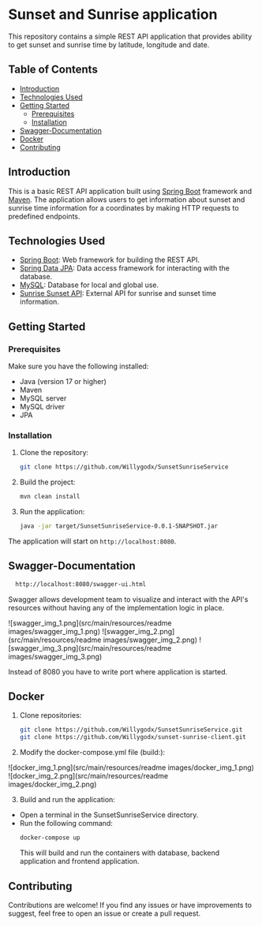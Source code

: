 # Sunset and Sunrise application

This repository contains a simple REST API application that provides ability to get sunset and sunrise time by latitude, longitude and date.

## Table of Contents

- [Introduction](#introduction)
- [Technologies Used](#technologies-used)
- [Getting Started](#getting-started)
  - [Prerequisites](#prerequisites)
  - [Installation](#installation)
- [Swagger-Documentation](#swagger-documentation)
- [Docker](#docker)
- [Contributing](#contributing)

## Introduction

This is a basic REST API application built using [Spring Boot](https://spring.io/projects/spring-boot) framework and [Maven](https://maven.apache.org). The application allows users to get information about sunset and sunrise time information for a coordinates by making HTTP requests to predefined endpoints.

## Technologies Used

- [Spring Boot](https://spring.io/projects/spring-boot): Web framework for building the REST API.
- [Spring Data JPA](https://spring.io/projects/spring-data-jpa): Data access framework for interacting with the database.
- [MySQL](https://www.mysql.com): Database for local and global use.
- [Sunrise Sunset API](https://api.sunrise-sunset.org/json): External API for sunrise and sunset time information.

## Getting Started

### Prerequisites

Make sure you have the following installed:

- Java (version 17 or higher)
- Maven
- MySQL server
- MySQL driver
- JPA

### Installation

1. Clone the repository:

    ```bash
    git clone https://github.com/Willygodx/SunsetSunriseService
    ```

2. Build the project:

    ```bash
    mvn clean install
    ```

3. Run the application:

    ```bash
    java -jar target/SunsetSunriseService-0.0.1-SNAPSHOT.jar
    ```

The application will start on `http://localhost:8080`.

## Swagger-Documentation

```bash
  http://localhost:8080/swagger-ui.html
  ```
Swagger allows development team to visualize and interact with the API's resources without having any of the implementation logic in place.

![swagger_img_1.png](src/main/resources/readme images/swagger_img_1.png)
![swagger_img_2.png](src/main/resources/readme images/swagger_img_2.png)
![swagger_img_3.png](src/main/resources/readme images/swagger_img_3.png)

Instead of 8080 you have to write port where application is started.

## Docker


1. Clone repositories:
    ```bash
    git clone https://github.com/Willygodx/SunsetSunriseService.git
    git clone https://github.com/Willygodx/sunset-sunrise-client.git
    ```
   
2. Modify the docker-compose.yml file (build:):

![docker_img_1.png](src/main/resources/readme images/docker_img_1.png)
![docker_img_2.png](src/main/resources/readme images/docker_img_2.png)

3. Build and run the application:

- Open a terminal in the SunsetSunriseService directory.
- Run the following command:
  ```bash
  docker-compose up
    ```
  This will build and run the containers with database, backend application and frontend application.

## Contributing

Contributions are welcome! If you find any issues or have improvements to suggest, feel free to open an issue or create a pull request.


